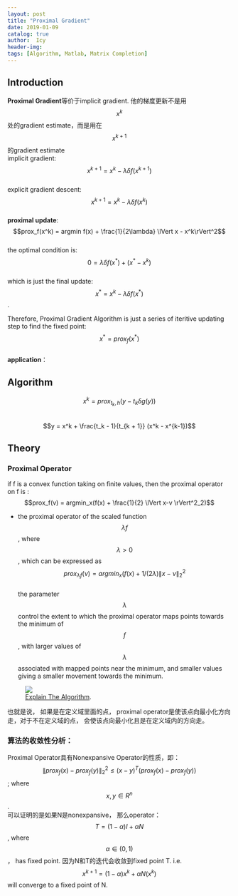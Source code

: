 ```yaml
---
layout: post
title: "Proximal Gradient"
date: 2019-01-09
catalog: true
author:  Icy
header-img:
tags: [Algorithm, Matlab, Matrix Completion]
---
```



## Introduction
**Proximal Gradient**等价于implicit gradient. 他的梯度更新不是用$$x^k$$处的gradient estimate，而是用在$$x^{k+1}$$的gradient estimate  
implicit gradient: $$x^{k+1} = x^{k} - \lambda \delta{f(x^{k+1})}$$  
explicit gradient descent: $$x^{k+1} = x^{k} - \lambda \delta{f(x^{k})}$$  
**proximal update**:    
$$prox_f(x^k) = argmin f(x) + \frac{1}{2\lambda} \lVert x - x^k\rVert^2$$  
the optimal condition is: $$0 = \lambda \delta f(x^*) + (x^* - x^k)$$  
which is just the final update: $$x^* = x^k - \lambda \delta f(x^*)$$.  

Therefore, Proximal Gradient Algorithm is just a series of iteritive updating step to find the fixed point: $$x^* = prox_f(x^*)$$  
**application**：  


## Algorithm  
$$x^k = prox_{t_k, h} (y - t_k \delta g(y))$$  
$$y = x^k + \frac{t_k - 1}{t_{k + 1}} (x^k - x^{k-1})$$  

## Theory
### Proximal Operator
if f is a convex function taking on finite values, then the proximal operator on f is :  
$$prox_f(v) = argmin_x(f(x) + \frac{1}{2} \lVert x-v \rVert^2_2)$$  
* the proximal operator of the scaled function $$\lambda f$$, where $$\lambda > 0$$, which can be expressed as  
$$prox_{\lambda f}(\nu) = argmin_x (f(x) + 1/({2\lambda}) \lVert x - \nu \rVert_2^2$$  
the parameter $$\lambda $$ control the extent to which the proximal operator maps points towards the minimum of $$f$$, with larger values of $$\lambda $$ associated with mapped points near the minimum, and smaller values giving a smaller movement towards the minimum.
<figure>
    <a href="https://thumbnail10.baidupcs.com/thumbnail/e154a9fcb76501d38c2c883fa7bb96a4?fid=1483288374-250528-257889517280387&rt=pr&sign=FDTAER-DCb740ccc5511e5e8fedcff06b081203-tDcsLsN5N14Rm2Ed0o93ymYgSlA%3d&expires=8h&chkbd=0&chkv=0&dp-logid=577735282787323296&dp-callid=0&time=1548421200&size=c10000_u10000&quality=90&vuk=1483288374&ft=image"><img src="https://thumbnail10.baidupcs.com/thumbnail/e154a9fcb76501d38c2c883fa7bb96a4?fid=1483288374-250528-257889517280387&rt=pr&sign=FDTAER-DCb740ccc5511e5e8fedcff06b081203-tDcsLsN5N14Rm2Ed0o93ymYgSlA%3d&expires=8h&chkbd=0&chkv=0&dp-logid=577735282787323296&dp-callid=0&time=1548421200&size=c10000_u10000&quality=90&vuk=1483288374&ft=image"></a>
    <figcaption><a href="https://thumbnail10.baidupcs.com/thumbnail/e154a9fcb76501d38c2c883fa7bb96a4?fid=1483288374-250528-257889517280387&rt=pr&sign=FDTAER-DCb740ccc5511e5e8fedcff06b081203-tDcsLsN5N14Rm2Ed0o93ymYgSlA%3d&expires=8h&chkbd=0&chkv=0&dp-logid=577735282787323296&dp-callid=0&time=1548421200&size=c10000_u10000&quality=90&vuk=1483288374&ft=image" title="Proximal Gradient Method">Explain The Algorithm</a>.</figcaption>
</figure>

也就是说， 如果是在定义域里面的点， proximal operator是使该点向最小化方向走，对于不在定义域的点， 会使该点向最小化且是在定义域内的方向走。  

### 算法的收敛性分析：
Proximal Operator具有Nonexpansive Operator的性质，即：  
$$\lVert prox_f(x) - prox_f(y) \rVert_2^2 \le (x - y)^T (prox_f(x) - prox_f(y))$$; where $$x, y \in R^n$$.  
可以证明的是如果N是nonexpansive， 那么operator：$$T = (1-\alpha)I + \alpha N$$, where $$\alpha \in (0, 1 )$$， has fixed point. 因为N和T的迭代会收敛到fixed point T. i.e. $$x^{k+1} = (1-\alpha) x^{k} + \alpha N(x^k)$$ will converge to a fixed point of N.
